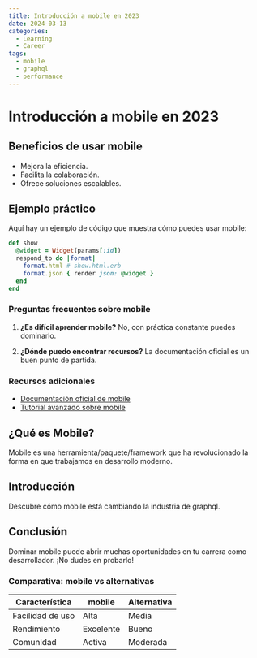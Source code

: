 ```yaml
---
title: Introducción a mobile en 2023
date: 2024-03-13
categories: 
  - Learning
  - Career
tags:
  - mobile
  - graphql
  - performance
---
```


# Introducción a mobile en 2023

## Beneficios de usar mobile

- Mejora la eficiencia.
- Facilita la colaboración.
- Ofrece soluciones escalables.

## Ejemplo práctico

Aquí hay un ejemplo de código que muestra cómo puedes usar mobile:

```ruby
def show
  @widget = Widget(params[:id])
  respond_to do |format|
    format.html # show.html.erb
    format.json { render json: @widget }
  end
end
```

### Preguntas frecuentes sobre mobile

1. **¿Es difícil aprender mobile?**
   No, con práctica constante puedes dominarlo.

2. **¿Dónde puedo encontrar recursos?**
   La documentación oficial es un buen punto de partida.

### Recursos adicionales

- [Documentación oficial de mobile](https://example.com)
- [Tutorial avanzado sobre mobile](https://example.com/tutorial)

## ¿Qué es Mobile?

Mobile es una herramienta/paquete/framework que ha revolucionado la forma en que trabajamos en desarrollo moderno.

## Introducción

Descubre cómo mobile está cambiando la industria de graphql.

## Conclusión

Dominar mobile puede abrir muchas oportunidades en tu carrera como desarrollador. ¡No dudes en probarlo!

### Comparativa: mobile vs alternativas

| Característica | mobile | Alternativa |
|---------------|-------------|------------|
| Facilidad de uso | Alta | Media |
| Rendimiento | Excelente | Bueno |
| Comunidad | Activa | Moderada |